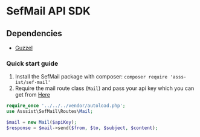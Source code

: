 # SefMail API SDK

## Dependencies

* [Guzzel](http://docs.guzzlephp.org/en/stable/quickstart.html)

### Quick start guide

1. Install the SefMail package with composer: `composer require 'asss-ist/sef-mail'`
2. Require the mail route class (`Mail`) and pass your api key which you can get from [Here](https://mail.asss.ist/)
```php
require_once '../../../vendor/autoload.php';
use Asssist\SefMail\Routes\Mail;

$mail = new Mail($apiKey);
$response = $mail->send($from, $to, $subject, $content);
```